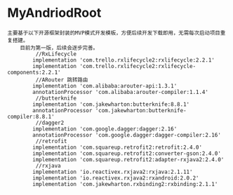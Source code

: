 # MyAndriodRoot
    主要基于以下开源框架封装的MVP模式开发模板，方便后续开发下载即用，无需每次启动项目重复搭建。
        目前为第一版，后续会逐步完善。
             //RxLifecycle
            implementation 'com.trello.rxlifecycle2:rxlifecycle:2.2.1'
            implementation 'com.trello.rxlifecycle2:rxlifecycle-components:2.2.1'
             //ARouter 跳转路由
            implementation 'com.alibaba:arouter-api:1.3.1'
            annotationProcessor 'com.alibaba:arouter-compiler:1.1.4'
             //butterknife
            implementation 'com.jakewharton:butterknife:8.8.1'
            annotationProcessor 'com.jakewharton:butterknife-compiler:8.8.1'
             //dagger2
            implementation 'com.google.dagger:dagger:2.16'
            annotationProcessor 'com.google.dagger:dagger-compiler:2.16'
             //retrofit
            implementation 'com.squareup.retrofit2:retrofit:2.4.0'
            implementation 'com.squareup.retrofit2:converter-gson:2.4.0'
            implementation 'com.squareup.retrofit2:adapter-rxjava2:2.4.0'
             //rxjava
            implementation 'io.reactivex.rxjava2:rxjava:2.1.11'
            implementation 'io.reactivex.rxjava2:rxandroid:2.0.2'
            implementation 'com.jakewharton.rxbinding2:rxbinding:2.1.1'
    
